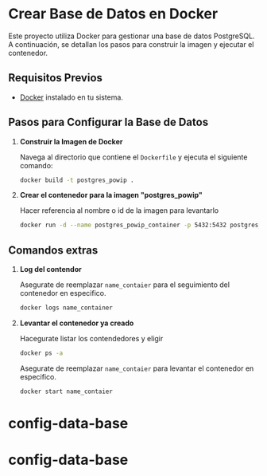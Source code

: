 # Crear Base de Datos en Docker

Este proyecto utiliza Docker para gestionar una base de datos PostgreSQL. A continuación, se detallan los pasos para construir la imagen y ejecutar el contenedor.

## Requisitos Previos

- [Docker](https://www.docker.com/) instalado en tu sistema.

## Pasos para Configurar la Base de Datos

1. **Construir la Imagen de Docker**

   Navega al directorio que contiene el `Dockerfile` y ejecuta el siguiente comando:

   ```bash
   docker build -t postgres_powip .
   ```

2. **Crear el contenedor para la imagen "postgres_powip"**

   Hacer referencia al nombre o id de la imagen para levantarlo

   ```bash
   docker run -d --name postgres_powip_container -p 5432:5432 postgres_powip
   
   ```

## Comandos extras
1. **Log del contendor**

   Asegurate de reemplazar `name_contaier` para el seguimiento del contenedor en especifico.

   ```bash
   docker logs name_container
   ```

2. **Levantar el contenedor ya creado**

   Hacegurate listar los contendedores y eligir

   ```bash
   docker ps -a
   ```

   Asegurate de reemplazar `name_contaier` para levantar el contenedor en especifico.

   ```bash
   docker start name_contaier
   ```

# config-data-base
# config-data-base
